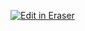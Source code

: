 <p><a target="_blank" href="https://app.eraser.io/workspace/pBdE2Q94cz0AbDiE17Rb" id="edit-in-eraser-github-link"><img alt="Edit in Eraser" src="https://firebasestorage.googleapis.com/v0/b/second-petal-295822.appspot.com/o/images%2Fgithub%2FOpen%20in%20Eraser.svg?alt=media&amp;token=968381c8-a7e7-472a-8ed6-4a6626da5501"></a></p>





<!--- Eraser file: https://app.eraser.io/workspace/pBdE2Q94cz0AbDiE17Rb --->